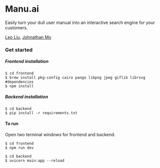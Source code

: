 # Manu.ai
Easily turn your dull user manual into an interactive search engine for your customers.

[Leo Liu](https://www.leohliu.com), [Johnathan Mo](https://github.com/23jmo)

### Get started
##### Frontend installation
```
$ cd frontend
$ brew install pkg-config cairo pango libpng jpeg giflib librsvg #dependencies
$ npm install
```
##### Backend installation
```
$ cd backend
$ pip install -r requirements.txt
```
#### To run 
Open two terminal windows for frontend and backend.
```
$ cd frontend
$ npm run dev
```
```
$ cd backend
$ uvicorn main:app --reload
```